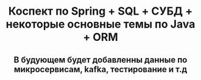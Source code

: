 <center>
<h1>
Коспект по Spring + SQL + СУБД + некоторые основные темы по Java + ORM 
</h1>
<h2>В будующем будет добавленны данные по микросервисам, kafka, тестирование и т.д</h2>

</center>
